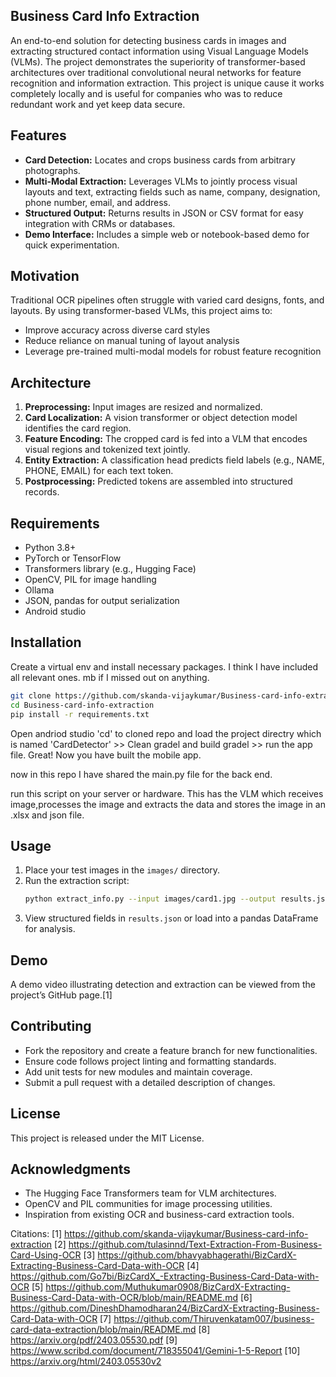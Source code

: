 ## **Business Card Info Extraction**  

An end-to-end solution for detecting business cards in images and extracting structured contact information using Visual Language Models (VLMs). The project demonstrates the superiority of transformer-based architectures over traditional convolutional neural networks for feature recognition and information extraction. This project is unique cause it works completely locally and is useful for companies who was to reduce redundant work and yet keep data secure.  

## Features  
- **Card Detection:** Locates and crops business cards from arbitrary photographs.  
- **Multi-Modal Extraction:** Leverages VLMs to jointly process visual layouts and text, extracting fields such as name, company, designation, phone number, email, and address.  
- **Structured Output:** Returns results in JSON or CSV format for easy integration with CRMs or databases.  
- **Demo Interface:** Includes a simple web or notebook-based demo for quick experimentation.  

## Motivation  
Traditional OCR pipelines often struggle with varied card designs, fonts, and layouts. By using transformer-based VLMs, this project aims to:  
- Improve accuracy across diverse card styles  
- Reduce reliance on manual tuning of layout analysis  
- Leverage pre-trained multi-modal models for robust feature recognition  

## Architecture  
1. **Preprocessing:** Input images are resized and normalized.  
2. **Card Localization:** A vision transformer or object detection model identifies the card region.  
3. **Feature Encoding:** The cropped card is fed into a VLM that encodes visual regions and tokenized text jointly.  
4. **Entity Extraction:** A classification head predicts field labels (e.g., NAME, PHONE, EMAIL) for each text token.  
5. **Postprocessing:** Predicted tokens are assembled into structured records.  

## Requirements  
- Python 3.8+  
- PyTorch or TensorFlow  
- Transformers library (e.g., Hugging Face)  
- OpenCV, PIL for image handling
- Ollama  
- JSON, pandas for output serialization  
- Android studio
  
## Installation
Create a virtual env and install necessary packages. I think I have included all relevant ones. mb if I missed out on anything.

```bash
git clone https://github.com/skanda-vijaykumar/Business-card-info-extraction.git
cd Business-card-info-extraction
pip install -r requirements.txt
```
Open andriod studio 'cd' to cloned repo and load the project directry which is named 'CardDetector' >> Clean gradel and build gradel >> run the app file. 
Great! Now you have built the mobile app.

now in this repo I have shared the main.py file for the back end. 

run this script on your server or hardware. This has the VLM which receives image,processes the image and extracts the data and stores the image in an .xlsx and json file. 
 

## Usage  
1. Place your test images in the `images/` directory.  
2. Run the extraction script:  
   ```bash
   python extract_info.py --input images/card1.jpg --output results.json
   ```
3. View structured fields in `results.json` or load into a pandas DataFrame for analysis.  

## Demo  
A demo video illustrating detection and extraction can be viewed from the project’s GitHub page.[1]  

## Contributing  
- Fork the repository and create a feature branch for new functionalities.  
- Ensure code follows project linting and formatting standards.  
- Add unit tests for new modules and maintain coverage.  
- Submit a pull request with a detailed description of changes.  

## License  
This project is released under the MIT License.  

## Acknowledgments  
- The Hugging Face Transformers team for VLM architectures.  
- OpenCV and PIL communities for image processing utilities.  
- Inspiration from existing OCR and business-card extraction tools.

Citations:
[1] https://github.com/skanda-vijaykumar/Business-card-info-extraction
[2] https://github.com/tulasinnd/Text-Extraction-From-Business-Card-Using-OCR
[3] https://github.com/bhavyabhagerathi/BizCardX-Extracting-Business-Card-Data-with-OCR
[4] https://github.com/Go7bi/BizCardX_-Extracting-Business-Card-Data-with-OCR
[5] https://github.com/Muthukumar0908/BizCardX-Extracting-Business-Card-Data-with-OCR/blob/main/README.md
[6] https://github.com/DineshDhamodharan24/BizCardX-Extracting-Business-Card-Data-with-OCR
[7] https://github.com/Thiruvenkatam007/business-card-data-extraction/blob/main/README.md
[8] https://arxiv.org/pdf/2403.05530.pdf
[9] https://www.scribd.com/document/718355041/Gemini-1-5-Report
[10] https://arxiv.org/html/2403.05530v2
